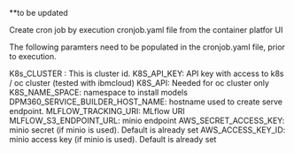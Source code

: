 
**to be updated

Create cron job by execution cronjob.yaml file from the container platfor UI

The following paramters need to be populated in the cronjob.yaml file, prior to execution. 

K8s_CLUSTER : This is cluster id. 
K8S_API_KEY: API key with access to k8s / oc cluster (tested with ibmcloud) 
K8S_API: Needed for oc cluster only
K8S_NAME_SPACE: namespace to install models
DPM360_SERVICE_BUILDER_HOST_NAME: hostname used to create serve endpoint.
MLFLOW_TRACKING_URI: MLflow URI
MLFLOW_S3_ENDPOINT_URL: minio endpoint 
AWS_SECRET_ACCESS_KEY: minio secret (if minio is used). Default is already set
AWS_ACCESS_KEY_ID:  minio access key (if minio is used). Default is already set